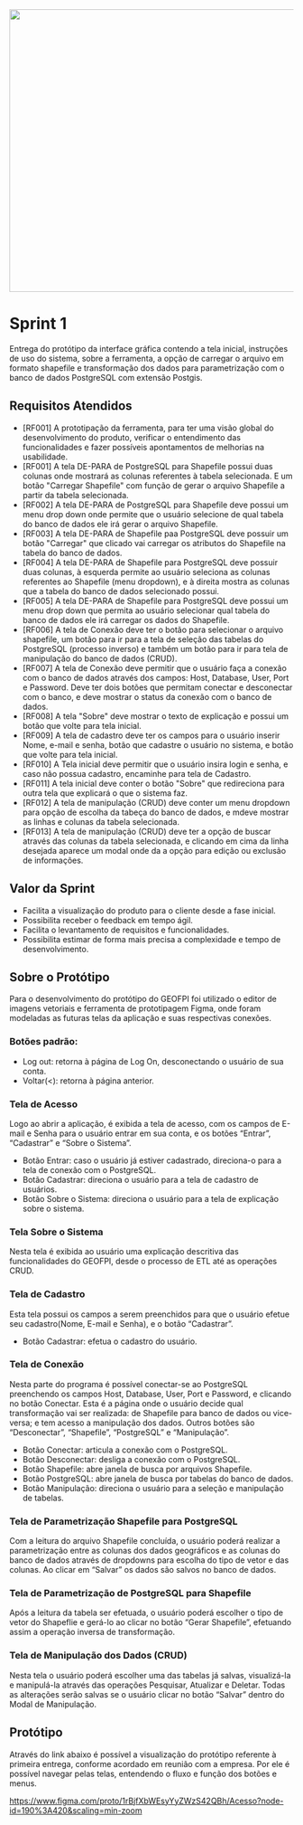 <img src="https://github.com/marciosousa4/GEOFPI---Projeto-Integrador/blob/master/Loading%20images/Sprint%201.png?raw=true" width="683" height="500"/>

# Sprint 1

Entrega do protótipo da interface gráfica contendo a tela inicial, instruções de uso do sistema, sobre a ferramenta, a opção de carregar o arquivo em formato shapefile e transformação dos dados para parametrização com o banco de dados PostgreSQL com extensão Postgis.

## Requisitos Atendidos
* [RF001] A prototipação da ferramenta, para ter uma visão global do desenvolvimento do produto, verificar o entendimento das funcionalidades e fazer possíveis apontamentos de melhorias na usabilidade.
* [RF001] A tela DE-PARA de PostgreSQL para Shapefile possui duas colunas onde mostrará as colunas referentes à tabela selecionada. E um botão "Carregar Shapefile" com função de gerar o arquivo Shapefile a partir da tabela selecionada.
* [RF002] A tela DE-PARA de PostgreSQL para Shapefile deve possui um menu drop down onde permite que o usuário selecione de qual tabela do banco de dados ele irá gerar o arquivo Shapefile.
* [RF003] A tela DE-PARA de Shapefile paa PostgreSQL deve possuir um botão "Carregar" que clicado vai carregar os atributos do Shapefile na tabela do banco de dados.
* [RF004]  A tela DE-PARA de Shapefile para PostgreSQL deve possuir duas colunas, à esquerda permite ao usuário seleciona as colunas referentes ao Shapefile (menu dropdown), e à direita mostra as colunas que a tabela do banco de dados selecionado possui.
* [RF005] A tela DE-PARA de Shapefile para PostgreSQL deve possui um menu drop down que permita ao usuário selecionar qual tabela do banco de dados ele irá carregar os dados do Shapefile.
* [RF006] A tela de Conexão deve ter o botão para selecionar o arquivo shapefile, um botão para ir para a tela de seleção das tabelas do PostgreSQL (processo inverso) e também um botão para ir para tela de manipulação do banco de dados (CRUD).
* [RF007] A tela de Conexão deve permitir que o usuário faça a conexão com o banco de dados através dos campos: Host, Database, User, Port e Password. Deve ter dois botões que permitam conectar e desconectar com o banco, e deve mostrar o status da conexão com o banco de dados.
* [RF008] A tela "Sobre" deve mostrar o texto de explicação e possui um botão que volte para tela inicial.
* [RF009] A tela de cadastro deve ter os campos para o usuário inserir Nome, e-mail e senha, botão que cadastre o usuário no sistema, e botão que volte para tela inicial.
* [RF010] A Tela inicial deve permitir que o usuário insira login e senha, e caso não possua cadastro, encaminhe para tela de Cadastro.
* [RF011] A tela inicial deve conter o botão "Sobre" que redireciona para outra tela que explicará o que o sistema faz.
* [RF012] A tela de manipulação (CRUD) deve conter um menu dropdown para opção de escolha da tabeça do banco de dados, e mdeve mostrar as linhas e colunas da tabela selecionada.
* [RF013] A tela de manipulação (CRUD) deve ter a opção de buscar através das colunas da tabela selecionada, e clicando em cima da linha desejada aparece um modal onde da a opção para edição ou exclusão de informações.

## Valor da Sprint 
* Facilita a visualização do produto para o cliente desde a fase inicial.
* Possibilita receber o feedback em tempo ágil. 
* Facilita o levantamento de requisitos e funcionalidades. 
* Possibilita estimar de forma mais precisa a complexidade e tempo de desenvolvimento.

## Sobre o Protótipo
Para o desenvolvimento do protótipo do GEOFPI foi utilizado o editor de imagens vetoriais e ferramenta de prototipagem Figma, onde foram modeladas as futuras telas da aplicação e suas respectivas conexões.
### Botões padrão:
* Log out: retorna à página de Log On, desconectando o usuário de sua conta.
* Voltar(<): retorna à página anterior.
### Tela de Acesso
Logo ao abrir a aplicação, é exibida a tela de acesso, com os campos de E-mail e Senha para o usuário entrar em sua conta, e os botões “Entrar”, “Cadastrar” e “Sobre o Sistema”.
* Botão Entrar: caso o usuário já estiver cadastrado, direciona-o para a tela de conexão com o PostgreSQL.
* Botão Cadastrar: direciona o usuário para a tela de cadastro de usuários.
* Botão Sobre o Sistema: direciona o usuário para a tela de explicação sobre o sistema.
### Tela Sobre o Sistema
Nesta tela é exibida ao usuário uma explicação descritiva das funcionalidades do GEOFPI, desde o processo de ETL até as operações CRUD.
### Tela de Cadastro
Esta tela possui os campos a serem preenchidos para que o usuário efetue seu cadastro(Nome, E-mail e Senha), e o botão “Cadastrar”.
* Botão Cadastrar: efetua o cadastro do usuário.
### Tela de Conexão
Nesta parte do programa é possível conectar-se ao PostgreSQL preenchendo os campos Host, Database, User, Port e Password, e clicando no botão Conectar. Esta é a página onde o usuário decide qual transformação vai ser realizada: de Shapefile para banco de dados ou vice-versa; e tem acesso a manipulação dos dados. Outros botões são “Desconectar”, “Shapefile”, “PostgreSQL” e “Manipulação”.
* Botão Conectar: articula a conexão com o PostgreSQL.
* Botão Desconectar: desliga a conexão com o PostgreSQL.
* Botão Shapefile: abre janela de busca por arquivos Shapefile.
* Botão PostgreSQL: abre janela de busca por tabelas do banco de dados.
* Botão Manipulação: direciona o usuário para a seleção e manipulação de tabelas.
### Tela de Parametrização Shapefile para PostgreSQL
Com a leitura do arquivo Shapefile concluída, o usuário poderá realizar a parametrização entre as colunas dos dados geográficos e as colunas do banco de dados através de dropdowns para escolha do tipo de vetor e das colunas. Ao clicar em “Salvar” os dados são salvos no banco de dados.
### Tela de Parametrização de PostgreSQL para Shapefile
Após a leitura da tabela ser efetuada, o usuário poderá escolher o tipo de vetor do Shapeflie e gerá-lo ao clicar no botão “Gerar Shapefile”, efetuando assim a operação inversa de transformação. 
### Tela de Manipulação dos Dados (CRUD)
Nesta tela o usuário poderá escolher uma das tabelas já salvas, visualizá-la e manipulá-la através das operações Pesquisar, Atualizar e Deletar. Todas as alterações serão salvas se o usuário clicar no botão “Salvar” dentro do Modal de Manipulação.

## Protótipo
Através do link abaixo é possível a visualização do protótipo referente à primeira entrega, conforme acordado em reunião com a empresa. Por ele é possível navegar pelas telas, entendendo o fluxo e função dos botões e menus.

https://www.figma.com/proto/1rBjfXbWEsyYyZWzS42QBh/Acesso?node-id=190%3A420&scaling=min-zoom

